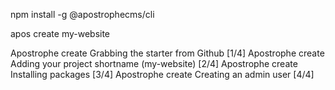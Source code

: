npm install -g @apostrophecms/cli

apos create my-website

Apostrophe create Grabbing the starter from Github [1/4]
Apostrophe create Adding your project shortname (my-website) [2/4]
Apostrophe create Installing packages [3/4]
Apostrophe create Creating an admin user [4/4]